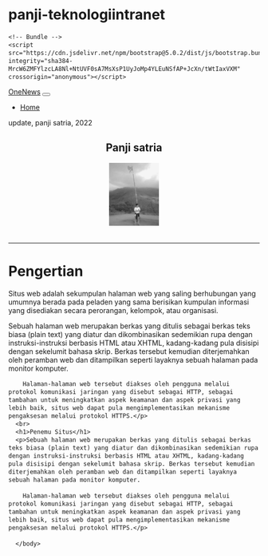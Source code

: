 # panji-teknologiintranet
<!DOCTYPE html>
<html lang="en">
<head>
    <meta charset="UTF-8">
    <meta http-equiv="X-UA-Compatible" content="IE=edge">
    <meta name="viewport" content="width=device-width, initial-scale=1.0">
    <title>Situs panji</title>
    <!-- CSS -->
    <link href="https://cdn.jsdelivr.net/npm/bootstrap@5.0.2/dist/css/bootstrap.min.css" rel="stylesheet" integrity="sha384-EVSTQN3/azprG1Anm3QDgpJLIm9Nao0Yz1ztcQTwFspd3yD65VohhpuuCOmLASjC" crossorigin="anonymous">

    <!-- Bundle -->
    <script src="https://cdn.jsdelivr.net/npm/bootstrap@5.0.2/dist/js/bootstrap.bundle.min.js" integrity="sha384-MrcW6ZMFYlzcLA8Nl+NtUVF0sA7MsXsP1UyJoMp4YLEuNSfAP+JcXn/tWtIaxVXM" crossorigin="anonymous"></script>
</head>
<body>
    <nav class="navbar navbar-expand-lg navbar-light bg-dark">
        <div class="container-fluid">
          <a class="navbar-brand" href="#">OneNews</a>
          <button class="navbar-toggler" type="button" data-bs-toggle="collapse" data-bs-target="#navbarSupportedContent" aria-controls="navbarSupportedContent" aria-expanded="false" aria-label="Toggle navigation">
            <span class="navbar-toggler-icon"></span>
          </button>
          <div class="collapse navbar-collapse" id="navbarSupportedContent">
            <ul class="navbar-nav ms-auto">
              <li class="nav-item" >
                <a class="nav-link active" aria-current="page" href="#">Home</a>
              </li>
          </div>
        </div>
      </nav>
      <p>update, panji satria, 2022</p>
      <center><h2>Panji satria</h2></center>
      <center><img src="WhatsApp Image 2021-10-25 at 10.38.22.jpeg" width="100px"></center><br>
      <hr>
      <h1>Pengertian</h1>
      <p>Situs web adalah sekumpulan halaman web yang saling berhubungan yang umumnya berada pada peladen yang sama berisikan kumpulan informasi yang disediakan secara perorangan, kelompok, atau organisasi.</p>
      <p>Sebuah halaman web merupakan berkas yang ditulis sebagai berkas teks biasa (plain text) yang diatur dan dikombinasikan sedemikian rupa dengan instruksi-instruksi berbasis HTML atau XHTML, kadang-kadang pula disisipi dengan sekelumit bahasa skrip. Berkas tersebut kemudian diterjemahkan oleh peramban web dan ditampilkan seperti layaknya sebuah halaman pada monitor komputer.

        Halaman-halaman web tersebut diakses oleh pengguna melalui protokol komunikasi jaringan yang disebut sebagai HTTP, sebagai tambahan untuk meningkatkan aspek keamanan dan aspek privasi yang lebih baik, situs web dapat pula mengimplementasikan mekanisme pengaksesan melalui protokol HTTPS.</p>
      <br>
      <h1>Penemu Situs</h1>
      <p>Sebuah halaman web merupakan berkas yang ditulis sebagai berkas teks biasa (plain text) yang diatur dan dikombinasikan sedemikian rupa dengan instruksi-instruksi berbasis HTML atau XHTML, kadang-kadang pula disisipi dengan sekelumit bahasa skrip. Berkas tersebut kemudian diterjemahkan oleh peramban web dan ditampilkan seperti layaknya sebuah halaman pada monitor komputer.

        Halaman-halaman web tersebut diakses oleh pengguna melalui protokol komunikasi jaringan yang disebut sebagai HTTP, sebagai tambahan untuk meningkatkan aspek keamanan dan aspek privasi yang lebih baik, situs web dapat pula mengimplementasikan mekanisme pengaksesan melalui protokol HTTPS.</p>
    
      </body>
</html>
